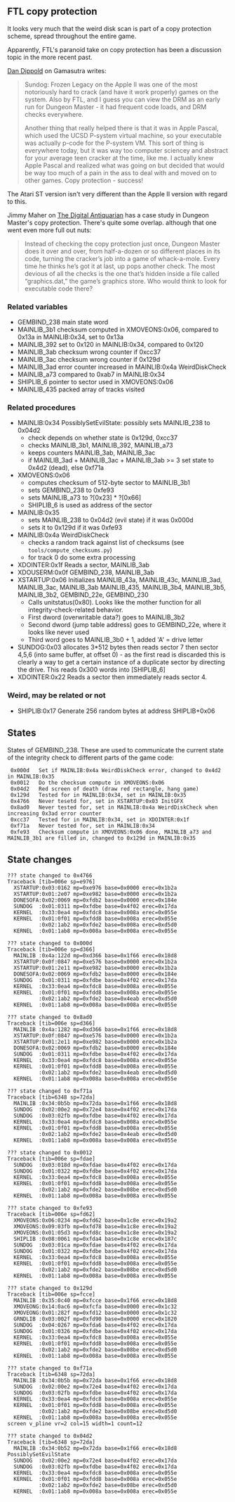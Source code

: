FTL copy protection
--------------------

It looks very much that the weird disk scan is part of a copy protection scheme,
spread throughout the entire game.

Apparently, FTL's paranoid take on copy protection has been a discussion topic in
the more recent past.

[Dan Dippold](http://www.v2.gamasutra.com/view/news/263656/A_look_back_at_the_dawn_of_video_game_DRM__and_those_who_cracked_it.php#comment279465) on Gamasutra writes:

> Sundog: Frozen Legacy on the Apple II was one of the most notoriously hard to
> crack (and have it work properly) games on the system. Also by FTL, and I guess
> you can view the DRM as an early run for Dungeon Master - it had frequent code
> loads, and DRM checks everywhere.
> 
> Another thing that really helped there is that it was in Apple Pascal, which
> used the UCSD P-system virtual machine, so your executable was actually p-code
> for the P-system VM. This sort of thing is everywhere today, but it was way too
> computer sciencey and abstract for your average teen cracker at the time, like
> me. I actually knew Apple Pascal and realized what was going on but decided
> that would be way too much of a pain in the ass to deal with and moved on to
> other games. Copy protection - success!

The Atari ST version isn't very different than the Apple II version with
regard to this.

Jimmy Maher on [The Digital Antiquarian](http://www.filfre.net/2016/01/a-pirates-life-for-me-part-3-case-studies-in-copy-protection/)
has a case study in Dungeon Master's copy protection. There's quite some overlap.
although that one went even more full out nuts:

> Instead of checking the copy protection just once, Dungeon Master does it over
> and over, from half-a-dozen or so different places in its code, turning the
> cracker’s job into a game of whack-a-mole. Every time he thinks he’s got it at
> last, up pops another check. The most devious of all the checks is the one
> that’s hidden inside a file called “graphics.dat,” the game’s graphics store.
> Who would think to look for executable code there?

### Related variables

- GEMBIND\_238 main state word
- MAINLIB\_3b1 checksum computed in XMOVEONS:0x06, compared to 0x13a in MAINLIB:0x34, set to 0x13a
- MAINLIB\_392 set to 0x120 in MAINLIB:0x34, compared to 0x120
- MAINLIB\_3ab checksum wrong counter if 0xcc37
- MAINLIB\_3ac checksum wrong counter if 0x129d
- MAINLIB\_3ad error counter increased in MAINLIB:0x4a WeirdDiskCheck
- MAINLIB\_a73 compared to 0xab7 in MAINLIB:0x34
- SHIPLIB\_6  pointer to sector used in XMOVEONS:0x06
- MAINLIB\_435 packed array of tracks visited

### Related procedures

- MAINLIB:0x34 PossiblySetEvilState: possibly sets MAINLIB\_238 to 0x04d2
  - check depends on whether state is 0x129d, 0xcc37
  - checks MAINLIB\_3b1, MAINLIB\_392, MAINLIB\_a73
  - keeps counters MAINLIB\_3ab, MAINLIB\_3ac
  - if MAINLIB\_3ad + MAINLIB\_3ac + MAINLIB\_3ab >= 3 set state to 0x4d2 (dead), else 0xf71a
- XMOVEONS:0x06 
  - computes checksum of 512-byte sector to MAINLIB\_3b1
  - sets GEMBIND\_238 to 0xfe93
  - sets MAINLIB\_a73 to ?[0x23] * ?[0x66]
  - SHIPLIB\_6 is used as address of the sector
- MAINLIB:0x35
  - sets MAINLIB\_238 to 0x04d2 (evil state) if it was 0x000d
  - sets it to 0x129d if it was 0xfe93
- MAINLIB:0x4a WeirdDiskCheck
  - checks a random track against list of checksums (see `tools/compute_checksums.py`)
  - for track 0 do some extra processing
- XDOINTER:0x1f  Reads a sector, MAINLIB\_3ab
- XDOUSERM:0x0f  GEMBIND\_238, MAINLIB\_3ab
- XSTARTUP:0x06  Initializes MAINLIB\_43a, MAINLIB\_43c, MAINLIB\_3ad, MAINLIB\_3ac, MAINLIB\_3ab
  MAINLIB\_435, MAINLIB\_3b4, MAINLIB\_3b5, MAINLIB\_3b2, GEMBIND\_22e,
  GEMBIND\_230
  - Calls unitstatus(0x80). Looks like the mother function for all integrity-check-related behavior.
  - First dword (overwritable data?) goes to MAINLIB\_3b2
  - Second dword (jump table address) goes to GEMBIND\_22e, where it looks like never used
  - Third word goes to MAINLIB\_3b0 + 1, added 'A' = drive letter
- SUNDOG:0x03 allocates 3\*512 bytes then reads sector 7 then sector 4,5,6 (into
  same buffer, at offset 0) - as the first read is discarded this is clearly a
  way to get a certain instance of a duplicate sector by directing the drive.
  This reads 0x300 words into [SHIPLIB\_6]
- XDOINTER:0x22 Reads a sector then immediately reads sector 4.

### Weird, may be related or not

- SHIPLIB:0x17 Generate 256 random bytes at address SHIPLIB+0x06

States
--------

States of GEMBIND\_238. These are used to communicate the current state of the integrity
check to different parts of the game code:

     0x000d   Set if MAINLIB:0x4a WeirdDiskCheck error, changed to 0x4d2 in MAINLIB:0x35
     0x0012   Do the checksum compute in XMOVEONS:0x06
     0x04d2   Red screen of death (draw red rectangle, hang game)
     0x129d   Tested for in MAINLIB:0x34, set in MAINLIB:0x35
     0x4766   Never tesetd for, set in XSTARTUP:0x03 InitGFX
     0x8ad0   Never tested for, set in MAINLIB:0x4a WeirdDiskCheck when increasing 0x3ad error counter
     0xcc37   Tested for in MAINLIB:0x34, set in XDOINTER:0x1f
     0xf71a   Never tested for, set in MAINLIB:0x34
     0xfe93   Checksum compute in XMOVEONS:0x06 done, MAINLIB_a73 and MAINLIB_3b1 are filled in, changed to 0x129d in MAINLIB:0x35

State changes
-------------------

```
??? state changed to 0x4766
Traceback [tib=006e sp=e976]
  XSTARTUP:0x03:0162 mp=0xe976 base=0x0000 erec=0x1b2a
  XSTARTUP:0x01:2e07 mp=0xe982 base=0x0000 erec=0x1b2a
  DONESOFA:0x02:0069 mp=0xfdb2 base=0x0000 erec=0x184e
  SUNDOG  :0x01:0311 mp=0xfdbe base=0x4f02 erec=0x17da
  KERNEL  :0x33:0ea4 mp=0xfdc8 base=0x008a erec=0x055e
  KERNEL  :0x01:0f01 mp=0xfdd8 base=0x008a erec=0x055e
          :0x02:1ab2 mp=0xfde2 base=0x008a erec=0xd5d0
  KERNEL  :0x01:1ab8 mp=0x008a base=0x008a erec=0x055e
```
```
??? state changed to 0x000d
Traceback [tib=006e sp=d366]
  MAINLIB :0x4a:122d mp=0xd366 base=0x1f66 erec=0x18d8
  XSTARTUP:0x0f:0847 mp=0xe576 base=0x0000 erec=0x1b2a
  XSTARTUP:0x01:2e11 mp=0xe982 base=0x0000 erec=0x1b2a
  DONESOFA:0x02:0069 mp=0xfdb2 base=0x0000 erec=0x184e
  SUNDOG  :0x01:0311 mp=0xfdbe base=0x4f02 erec=0x17da
  KERNEL  :0x33:0ea4 mp=0xfdc8 base=0x008a erec=0x055e
  KERNEL  :0x01:0f01 mp=0xfdd8 base=0x008a erec=0x055e
          :0x02:1ab2 mp=0xfde2 base=0x4eab erec=0xd5d0
  KERNEL  :0x01:1ab8 mp=0x008a base=0x008a erec=0x055e
```
```
??? state changed to 0x8ad0
Traceback [tib=006e sp=d366]
  MAINLIB :0x4a:1282 mp=0xd366 base=0x1f66 erec=0x18d8
  XSTARTUP:0x0f:0847 mp=0xe576 base=0x0000 erec=0x1b2a
  XSTARTUP:0x01:2e11 mp=0xe982 base=0x0000 erec=0x1b2a
  DONESOFA:0x02:0069 mp=0xfdb2 base=0x0000 erec=0x184e
  SUNDOG  :0x01:0311 mp=0xfdbe base=0x4f02 erec=0x17da
  KERNEL  :0x33:0ea4 mp=0xfdc8 base=0x008a erec=0x055e
  KERNEL  :0x01:0f01 mp=0xfdd8 base=0x008a erec=0x055e
          :0x02:1ab2 mp=0xfde2 base=0x4eab erec=0xd5d0
  KERNEL  :0x01:1ab8 mp=0x008a base=0x008a erec=0x055e
```
```
??? state changed to 0xf71a
Traceback [tib=6348 sp=72da]
  MAINLIB :0x34:0b5b mp=0x72da base=0x1f66 erec=0x18d8
  SUNDOG  :0x02:00e2 mp=0x72e4 base=0x4f02 erec=0x17da
  SUNDOG  :0x03:02fb mp=0xfdbe base=0x4f02 erec=0x17da
  KERNEL  :0x33:0ea4 mp=0xfdc8 base=0x008a erec=0x055e
  KERNEL  :0x01:0f01 mp=0xfdd8 base=0x008a erec=0x055e
          :0x02:1ab2 mp=0xfde2 base=0x4eab erec=0xd5d0
  KERNEL  :0x01:1ab8 mp=0x008a base=0x008a erec=0x055e
```
```
??? state changed to 0x0012
Traceback [tib=006e sp=fdae]
  SUNDOG  :0x03:018d mp=0xfdae base=0x4f02 erec=0x17da
  SUNDOG  :0x01:0322 mp=0xfdbe base=0x4f02 erec=0x17da
  KERNEL  :0x33:0ea4 mp=0xfdc8 base=0x008a erec=0x055e
  KERNEL  :0x01:0f01 mp=0xfdd8 base=0x008a erec=0x055e
          :0x02:1ab2 mp=0xfde2 base=0x08be erec=0xd5d0
  KERNEL  :0x01:1ab8 mp=0x008a base=0x008a erec=0x055e
```
```
??? state changed to 0xfe93
Traceback [tib=006e sp=fd62]
  XMOVEONS:0x06:0234 mp=0xfd62 base=0x1c8e erec=0x19a2
  XMOVEONS:0x09:03fb mp=0xfd78 base=0x1c8e erec=0x19a2
  XMOVEONS:0x01:05d3 mp=0xfd8c base=0x1c8e erec=0x19a2
  SHIPLIB :0x08:0061 mp=0xfda4 base=0x1c8e erec=0x187c
  SUNDOG  :0x03:01ca mp=0xfdae base=0x4f02 erec=0x17da
  SUNDOG  :0x01:0322 mp=0xfdbe base=0x4f02 erec=0x17da
  KERNEL  :0x33:0ea4 mp=0xfdc8 base=0x008a erec=0x055e
  KERNEL  :0x01:0f01 mp=0xfdd8 base=0x008a erec=0x055e
          :0x02:1ab2 mp=0xfde2 base=0x08be erec=0xd5d0
  KERNEL  :0x01:1ab8 mp=0x008a base=0x008a erec=0x055e
```
```
??? state changed to 0x129d
Traceback [tib=006e sp=fcce]
  MAINLIB :0x35:0c40 mp=0xfcce base=0x1f66 erec=0x18d8
  XMOVEONG:0x14:0ac6 mp=0xfcfa base=0x0000 erec=0x1c32
  XMOVEONG:0x01:282f mp=0xfd12 base=0x0000 erec=0x1c32
  GRNDLIB :0x03:002f mp=0xfd90 base=0x0000 erec=0x1820
  SUNDOG  :0x04:0267 mp=0xfda6 base=0x4f02 erec=0x17da
  SUNDOG  :0x01:0326 mp=0xfdbe base=0x4f02 erec=0x17da
  KERNEL  :0x33:0ea4 mp=0xfdc8 base=0x008a erec=0x055e
  KERNEL  :0x01:0f01 mp=0xfdd8 base=0x008a erec=0x055e
          :0x02:1ab2 mp=0xfde2 base=0x08be erec=0xd5d0
  KERNEL  :0x01:1ab8 mp=0x008a base=0x008a erec=0x055e
```
```
??? state changed to 0xf71a
Traceback [tib=6348 sp=72da]
  MAINLIB :0x34:0b5b mp=0x72da base=0x1f66 erec=0x18d8
  SUNDOG  :0x02:00e2 mp=0x72e4 base=0x4f02 erec=0x17da
  SUNDOG  :0x03:02fb mp=0xfdbe base=0x4f02 erec=0x17da
  KERNEL  :0x33:0ea4 mp=0xfdc8 base=0x008a erec=0x055e
  KERNEL  :0x01:0f01 mp=0xfdd8 base=0x008a erec=0x055e
          :0x02:1ab2 mp=0xfde2 base=0x08be erec=0xd5d0
  KERNEL  :0x01:1ab8 mp=0x008a base=0x008a erec=0x055e
screen v_pline vr=2 col=15 width=1 count=12
```
```
??? state changed to 0x04d2
Traceback [tib=6348 sp=72da]
  MAINLIB :0x34:0b52 mp=0x72da base=0x1f66 erec=0x18d8   PossiblySetEvilState
  SUNDOG  :0x02:00e2 mp=0x72e4 base=0x4f02 erec=0x17da
  SUNDOG  :0x03:02fb mp=0xfdbe base=0x4f02 erec=0x17da
  KERNEL  :0x33:0ea4 mp=0xfdc8 base=0x008a erec=0x055e
  KERNEL  :0x01:0f01 mp=0xfdd8 base=0x008a erec=0x055e
          :0x02:1ab2 mp=0xfde2 base=0x08be erec=0xd5d0
  KERNEL  :0x01:1ab8 mp=0x008a base=0x008a erec=0x055e
```
